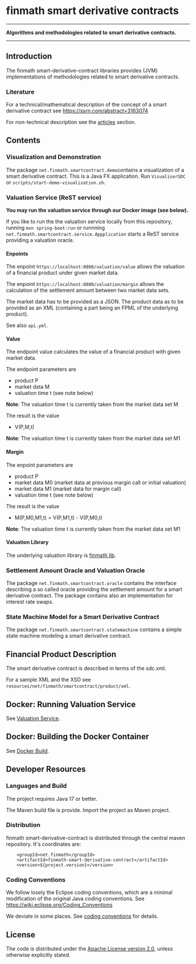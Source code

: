 # finmath smart derivative contracts

****************************************

**Algorithms and methodologies related to smart derivative contracts.**

****************************************

## Introduction

The finmath smart-derivative-contract libraries provides (JVM) implementations of methodologies related to smart
derivative contracts.

### Literature

For a technical/mathematical description of the concept of a smart derivative contract
see https://ssrn.com/abstract=3163074

For non-technical description see the [articles](articles) section.

## Contents

### Visualization and Demonstration

The package `net.finmath.smartcontract.demo`contains a visualization of a smart derivative contract.
This is a Java FX application. Run `VisualiserSDC` or `scripts/start-demo-visualization.sh`.

### Valuation Service (ReST service)

**You may run the valuation service through our Docker image (see below).**

If you like to run the the valuation service locally from this repository, running `mvn spring-boot:run` or runnning `net.finmath.smartcontract.service.Appplication` starts a
ReST service providing a valuation oracle. 

#### Enpoints

The enpoint `https://localhost:8080/valuation/value` allows the valuation of a financial product under given market data.

The enpoint `https://localhost:8080/valuation/margin` allows the calculation of the settlement amount between two market data sets.

The market data has to be provided as a JSON.
The product data as to be provided as an XML (containing a part being an FPML of the underlying product).

See also `api.yml`.

#### Value

The endpoint value calculates the value of a financial product
with given market data.

The endpoint parameters are
- product P
- market data M
- valuation time t (see note below)

**Note**: The valuation time t is currently taken from the market data set M

The result is the value
- V(P,M,t)

**Note**: The valuation time t is currently taken from the market data set M1

#### Margin

The enpoint parameters are
- product P
- market data M0 (market data at previous margin call or initial valuation)
- market data M1 (market data for margin call)
- valuation time t (see note below)

The result is the value
- M(P,M0,M1,t) = V(P,M1,t) - V(P,M0,t)

**Note**: The valuation time t is currently taken from the market data set M1

#### Valuation Library

The underlying valuation library is [finmath lib](https://finmath.net/finmath-lib).

### Settlement Amount Oracle and Valuation Oracle

The package `net.finmath.smartcontract.oracle` contains the interface describing a so called oracle providing the
settlement amount for a smart derivative contract. The package contains also an implementation for interest rate swaps.

### State Machine Model for a Smart Derivative Contract

The package `net.finmath.smartcontract.statemachine` contains a simple state machine modeling a smart derivative
contract.

## Financial Product Description

The smart derivative contract is described in terms of the sdc.xml.

For a sample XML and the XSD see `resources/net/finmath/smartcontract/product/xml`.

## Docker: Running Valuation Service

See [Valuation Service](valuationservice.md).

## Docker: Building the Docker Container

See [Docker Build](dockerbuild.md).

## Developer Resources

### Languages and Build

The project requires Java 17 or better.

The Maven build file is provide. Import the project as Maven project.

### Distribution

finmath smart-derivative-contract is distributed through the central maven repository. It's coordinates are:

```
	<groupId>net.finmath</groupId>
	<artifactId>finmath-smart-derivative-contract</artifactId>
	<version>${project.version}</version>
```

### Coding Conventions

We follow losely the Eclipse coding conventions, which are a minimal modification of the original Java coding
conventions. See https://wiki.eclipse.org/Coding_Conventions

We deviate in some places. See [coding conventions](coding/codingconventions.md) for details.

## License

The code is distributed under the [Apache License version 2.0][], unless otherwise explicitly stated.

[Apache License version 2.0]: http://www.apache.org/licenses/LICENSE-2.0.html


